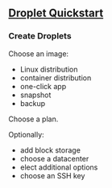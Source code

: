 ## [Droplet Quickstart](https://www.digitalocean.com/docs/droplets/quickstart/)

### Create Droplets

Choose an image:
* Linux distribution
* container distribution
* one-click app
* snapshot
* backup

Choose a plan.  

Optionally:
* add block storage
* choose a datacenter
* elect additional options
* choose an SSH key
